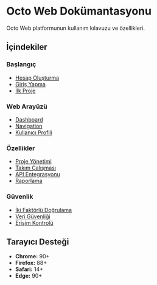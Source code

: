 # Octo Web Dokümantasyonu

Octo Web platformunun kullanım kılavuzu ve özellikleri.

## İçindekiler
  
  
### Başlangıç
- [Hesap Oluşturma](./getting-started#başlangıç)
- [Giriş Yapma](./getting-started#giriş-yapma)
- [İlk Proje](./getting-started#ilk-proje)

### Web Arayüzü
- [Dashboard](./interface/dashboard.md)
- [Navigation](./interface/navigation.md)
- [Kullanıcı Profili](./interface/profile.md)

### Özellikler
- [Proje Yönetimi](./features/projects.md)
- [Takım Çalışması](./features/collaboration.md)
- [API Entegrasyonu](./features/api.md)
- [Raporlama](./features/reporting.md)

### Güvenlik
- [İki Faktörlü Doğrulama](./security/2fa.md)
- [Veri Güvenliği](./security/data-protection.md)
- [Erişim Kontrolü](./security/access-control.md)

## Tarayıcı Desteği

- **Chrome:** 90+
- **Firefox:** 88+
- **Safari:** 14+
- **Edge:** 90+
